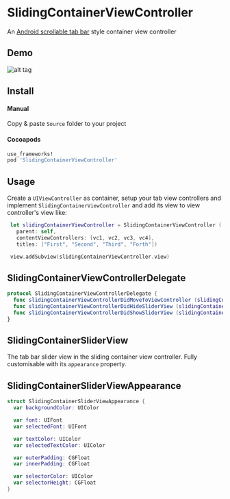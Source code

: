 SlidingContainerViewController
==============================

An [Android scrollable tab bar](http://developer.android.com/design/building-blocks/tabs.html#scrollable) style container view controller


Demo
----

![alt tag](https://raw.githubusercontent.com/cemolcay/SlidingContainerViewController/master/demo.gif)


Install
-----

#### Manual

Copy & paste `Source` folder to your project

#### Cocoapods

``` ruby
use_frameworks!
pod 'SlidingContainerViewController'
```


Usage
-----

Create a `UIViewController` as container, setup your tab view controllers and implement `SlidingContainerViewController` and add its view to view controller's view like:

``` swift
 let slidingContainerViewController = SlidingContainerViewController (
   parent: self,
   contentViewControllers: [vc1, vc2, vc3, vc4],
   titles: ["First", "Second", "Third", "Forth"])

 view.addSubview(slidingContainerViewController.view)
```


SlidingContainerViewControllerDelegate
---------------------------------------

``` swift
protocol SlidingContainerViewControllerDelegate {
  func slidingContainerViewControllerDidMoveToViewController (slidingContainerViewController: SlidingContainerViewController, viewController: UIViewController, atIndex: Int)
  func slidingContainerViewControllerDidHideSliderView (slidingContainerViewController: SlidingContainerViewController)
  func slidingContainerViewControllerDidShowSliderView (slidingContainerViewController: SlidingContainerViewController)
}

```


SlidingContainerSliderView
--------------------------

The tab bar slider view in the sliding container view controller.
Fully customisable with its `appearance` property.


SlidingContainerSliderViewAppearance
------------------------------------

``` swift
struct SlidingContainerSliderViewAppearance {
  var backgroundColor: UIColor

  var font: UIFont
  var selectedFont: UIFont

  var textColor: UIColor
  var selectedTextColor: UIColor

  var outerPadding: CGFloat
  var innerPadding: CGFloat

  var selectorColor: UIColor
  var selectorHeight: CGFloat
}
```
